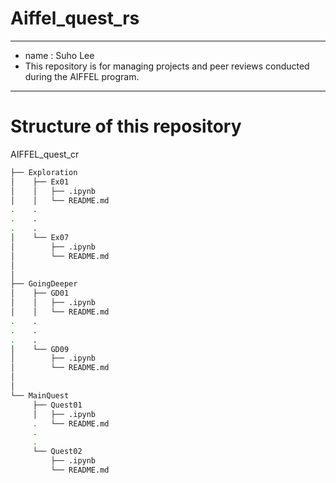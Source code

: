 # Aiffel_quest_rs
---
- name : Suho Lee
- This repository is for managing projects and peer reviews conducted during the AIFFEL program.
---
# Structure of this repository
AIFFEL_quest_cr
```bash
├── Exploration
│    ├── Ex01
│    │   ├── .ipynb
│    │   └── README.md
.    .   
.    .   
.    .   
│    └── Ex07
│        ├── .ipynb
│        └── README.md
│
│
├── GoingDeeper
│    ├── GD01
│    │   ├── .ipynb
│    │   └── README.md
.	 .	 
.	 .	 
.	 .	 
│    └── GD09
│        ├── .ipynb
│        └── README.md
│
│
└── MainQuest
     ├── Quest01
     │   ├── .ipynb
     .	 └── README.md
	 . 
	 .
     └── Quest02
         ├── .ipynb
         └── README.md
```
